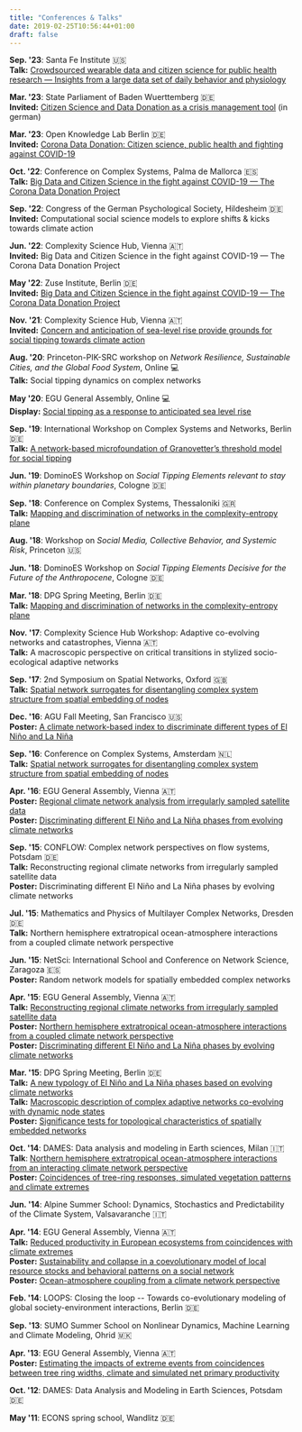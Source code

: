 ```yaml
---
title: "Conferences & Talks"
date: 2019-02-25T10:56:44+01:00
draft: false
---
```


**Sep. '23**: Santa Fe Institute 🇺🇸\
**Talk:** [Crowdsourced wearable data and citizen science for public health research — Insights from a large data set of daily behavior and physiology](https://www.santafe.edu/events/crowdsourced-wearable-data-and-citizen-science-public-health-research-insights-large-data-set-daily-behavior-and-physiology)

**Mar. '23**: State Parliament of Baden Wuerttemberg 🇩🇪\
**Invited:** [Citizen Science and Data Donation as a crisis management tool](https://www.landtag-bw.de/home/mediathek/videos/2023/20230331_ek_krisenfest_2.html) (in german)

**Mar. '23**: Open Knowledge Lab Berlin 🇩🇪\
**Invited:** [Corona Data Donation: Citizen science, public health and fighting against COVID-19](https://www.meetup.com/ok-lab-berlin/events/290826488)

**Oct. '22**: Conference on Complex Systems, Palma de Mallorca 🇪🇸\
**Talk:** [Big Data and Citizen Science in the fight against COVID-19 — The Corona Data Donation Project](https://www.ccs2022.org/index.php/programme/programme-at-a-glance)

**Sep. '22**: Congress of the German Psychological Society, Hildesheim 🇩🇪\
**Invited:** Computational social science models to explore shifts & kicks towards climate action

**Jun. '22**: Complexity Science Hub, Vienna 🇦🇹\
**Invited:** Big Data and Citizen Science in the fight against COVID-19 — The Corona Data Donation Project

**May '22**: Zuse Institute, Berlin 🇩🇪\
**Invited:** [Big Data and Citizen Science in the fight against COVID-19 — The Corona Data Donation Project](https://www.mi.fu-berlin.de/changesplus/abstract-marc2.html)

**Nov. '21**: Complexity Science Hub, Vienna 🇦🇹\
**Invited:** [Concern and anticipation of sea-level rise provide grounds for social tipping towards climate action](https://www.csh.ac.at/event/csh-talk-keith-smith-marc-wiedermann-concern-and-anticipation-of-sealevel-rise-ground-for-social-tipping-towards-climate-action/)

**Aug. '20**: Princeton-PIK-SRC workshop on *Network Resilience, Sustainable Cities, and the Global Food System*, Online 💻\
**Talk:** Social tipping dynamics on complex networks

**May '20**: EGU General Assembly, Online 💻\
**Display:** [Social tipping as a response to anticipated sea level rise](https://meetingorganizer.copernicus.org/EGU2020/EGU2020-19561.html)

**Sep. '19**: International Workshop on Complex Systems and Networks, Berlin 🇩🇪\
**Talk:** [A network-based microfoundation of Granovetter’s threshold model for social tipping](https://www.physics.hu-berlin.de/en/iwcsn/program)

**Jun. '19**: DominoES Workshop on *Social Tipping Elements relevant to stay within planetary boundaries*, Cologne 🇩🇪

**Sep. '18**: Conference on Complex Systems, Thessaloniki 🇬🇷\
**Talk:** [Mapping and discrimination of networks in the complexity-entropy plane](http://ccs2018.web.auth.gr/mapping-and-discrimination-networks-complexity-entropy-plane)

**Aug. '18**: Workshop on *Social Media, Collective Behavior, and Systemic Risk*, Princeton 🇺🇸

**Jun. '18**: DominoES Workshop on *Social Tipping Elements Decisive for the Future of the Anthropocene*, Cologne 🇩🇪

**Mar. '18**: DPG Spring Meeting, Berlin 🇩🇪\
**Talk:** [Mapping and discrimination of networks in the complexity-entropy plane](https://www.dpg-verhandlungen.de/year/2018/conference/berlin/part/dy/session/51/contribution/1)

**Nov. '17**: Complexity Science Hub Workshop: Adaptive co-evolving networks and catastrophes, Vienna 🇦🇹\
**Talk:** A macroscopic perspective on critical transitions in stylized socio-ecological adaptive networks

**Sep. '17**: 2nd Symposium on Spatial Networks, Oxford 🇬🇧\
**Talk:** [Spatial network surrogates for disentangling complex system structure from spatial embedding of nodes](http://www.eng.ox.ac.uk/sen/events2017.html)

**Dec. '16**: AGU Fall Meeting, San Francisco 🇺🇸\
**Poster:** [A climate network-based index to discriminate different types of El Niño and La Niña](https://agu.confex.com/agu/fm16/meetingapp.cgi/Paper/177269)

**Sep. '16**: Conference on Complex Systems, Amsterdam 🇳🇱\
**Talk:** [Spatial network surrogates for disentangling complex system structure from spatial embedding of nodes](http://schedule.ccs2016.org/pages/P1.html)

**Apr. '16**: EGU General Assembly, Vienna 🇦🇹\
**Poster:** [Regional climate network analysis from irregularly sampled satellite data](http://meetingorganizer.copernicus.org/EGU2016/EGU2016-7639.pdf)\
**Poster:** [Discriminating different El Niño and La Niña phases from evolving climate networks](http://meetingorganizer.copernicus.org/EGU2016/EGU2016-7452.pdf)

**Sep. '15**: CONFLOW: Complex network perspectives on flow systems, Potsdam 🇩🇪\
**Talk:** Reconstructing regional climate networks from irregularly sampled satellite data\
**Poster:** Discriminating different El Niño and La Niña phases by evolving climate networks

**Jul. '15**: Mathematics and Physics of Multilayer Complex Networks, Dresden 🇩🇪\
**Talk:** Northern hemisphere extratropical ocean-atmosphere interactions from a coupled climate network perspective

**Jun. '15**: NetSci: International School and Conference on Network Science, Zaragoza  🇪🇸\
**Poster:** Random network models for spatially embedded complex networks

**Apr. '15**: EGU General Assembly, Vienna 🇦🇹\
**Talk:** [Reconstructing regional climate networks from irregularly sampled satellite data](http://meetingorganizer.copernicus.org/EGU2015/EGU2015-9123-2.pdf)\
**Poster:** [Northern hemisphere extratropical ocean-atmosphere interactions from a coupled climate network perspective](http://meetingorganizer.copernicus.org/EGU2015/EGU2015-6513-2.pdf)\
**Poster:** [Discriminating different El Niño and La Niña phases by evolving climate networks](http://meetingorganizer.copernicus.org/EGU2015/EGU2015-10663-1.pdf)

**Mar. '15**: DPG Spring Meeting, Berlin 🇩🇪\
**Talk:** [A new typology of El Niño and La Niña phases based on evolving climate networks](http://www.dpg-verhandlungen.de/year/2015/conference/berlin/part/dy/session/17/contribution/7?lang=en)\
**Talk:** [Macroscopic description of complex adaptive networks co-evolving with dynamic node states](http://www.dpg-verhandlungen.de/year/2015/conference/berlin/part/soe/session/23/contribution/3?lang=en)\
**Poster:** [Significance tests for topological characteristics of spatially embedded networks](http://www.dpg-verhandlungen.de/year/2015/conference/berlin/part/dy/session/59/contribution/4?lang=en)

**Oct. '14**: DAMES: Data analysis and modeling in Earth sciences, Milan 🇮🇹\
**Talk**: [Northern hemisphere extratropical ocean-atmosphere interactions from an interacting climate network perspective](http://dames.pik-potsdam.de/program.pdf)\
**Poster:** [Coincidences of tree-ring responses, simulated vegetation patterns and climate extremes](http://dames.pik-potsdam.de/program.pdf)

**Jun. '14**: Alpine Summer School: Dynamics, Stochastics and Predictability of the Climate System, Valsavaranche 🇮🇹

**Apr. '14**: EGU General Assembly, Vienna 🇦🇹\
**Talk:** [Reduced productivity in European ecosystems from coincidences with climate extremes](http://meetingorganizer.copernicus.org/EGU2014/EGU2014-13363.pdf)\
**Poster:** [Sustainability and collapse in a coevolutionary model of local resource stocks and behavioral patterns on a social network](http://meetingorganizer.copernicus.org/EGU2014/EGU2014-12054.pdf)\
**Poster:** [Ocean-atmosphere coupling from a climate network perspective](http://meetingorganizer.copernicus.org/EGU2014/EGU2014-11900.pdf)

**Feb. '14**: LOOPS: Closing the loop -- Towards co-evolutionary modeling of global society-environment interactions, Berlin 🇩🇪

**Sep. '13**: SUMO Summer School on Nonlinear Dynamics, Machine Learning and Climate Modeling, Ohrid 🇲🇰

**Apr. '13**: EGU General Assembly, Vienna 🇦🇹\
**Poster:** [Estimating the impacts of extreme events from coincidences between tree ring widths, climate and simulated net primary productivity](http://meetingorganizer.copernicus.org/EGU2013/EGU2013-12754.pdf)

**Oct. '12**: DAMES: Data Analysis and Modeling in Earth Sciences, Potsdam 🇩🇪

**May '11**: ECONS spring school, Wandlitz 🇩🇪
